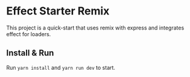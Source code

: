 # Effect Starter Remix

This project is a quick-start that uses remix with express and integrates effect for loaders.

## Install & Run

Run `yarn install` and `yarn run dev` to start.
